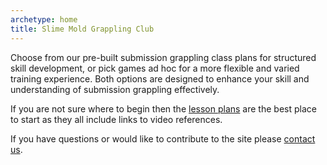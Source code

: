 ```yaml
---
archetype: home
title: Slime Mold Grappling Club
---
```


Choose from our pre-built submission grappling class plans for structured skill development, or pick games ad hoc for a more flexible and varied training experience. Both options are designed to enhance your skill and understanding of submission grappling effectively.

If you are not sure where to begin then the [lesson plans](/lesson_plans) are the best place to start as they all include links to video references. 

If you have questions or would like to contribute to the site please [contact us](mailto:social@slimemoldgrappling.com).